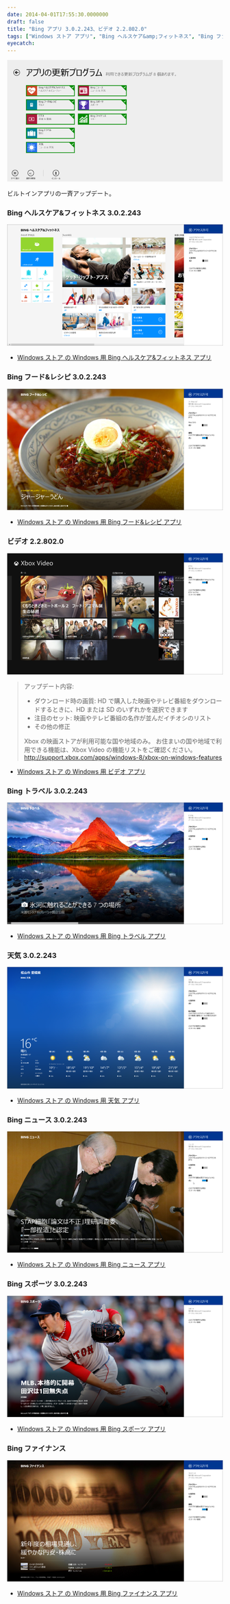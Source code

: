 ```yaml
---
date: 2014-04-01T17:55:30.0000000
draft: false
title: "Bing アプリ 3.0.2.243、ビデオ 2.2.802.0"
tags: ["Windows ストア アプリ", "Bing ヘルスケア&amp;フィットネス", "Bing ファイナンス", "Bing スポーツ", "Bing フード&amp;レシピ", "Bing ニュース", "Bing トラベル", "天気", "ビデオ"]
eyecatch: 
---
```

<p><span itemscope itemtype="http://schema.org/Photograph"><img src="20140401153304.png" alt="f:id:daruyanagi:20140401153304p:plain" title="f:id:daruyanagi:20140401153304p:plain" class="hatena-fotolife" itemprop="image"></span></p><p>ビルトインアプリの一斉アップデート。</p>

<div class="section">
<h3>Bing ヘルスケア&フィットネス 3.0.2.243</h3>
<p><span itemscope itemtype="http://schema.org/Photograph"><img src="20140401174609.png" alt="f:id:daruyanagi:20140401174609p:plain" title="f:id:daruyanagi:20140401174609p:plain" class="hatena-fotolife" itemprop="image"></span><br />
</p>

<ul>
<li><a href="http://apps.microsoft.com/windows/ja-jp/app/bing-health-fitness/54c27690-1f6b-40b0-b561-72dc76e67d02">Windows &#x30B9;&#x30C8;&#x30A2; &#x306E; Windows &#x7528; Bing &#x30D8;&#x30EB;&#x30B9;&#x30B1;&#x30A2;&amp;&#x30D5;&#x30A3;&#x30C3;&#x30C8;&#x30CD;&#x30B9; &#x30A2;&#x30D7;&#x30EA;</a></li>
</ul>
</div>
<div class="section">
<h3>Bing フード&レシピ 3.0.2.243</h3>
<p><span itemscope itemtype="http://schema.org/Photograph"><img src="20140401174722.png" alt="f:id:daruyanagi:20140401174722p:plain" title="f:id:daruyanagi:20140401174722p:plain" class="hatena-fotolife" itemprop="image"></span><br />
</p>

<ul>
<li><a href="http://apps.microsoft.com/windows/ja-jp/app/bing-food-drink/fa01a69f-eb9f-4f1c-a83c-5344200dc045">Windows &#x30B9;&#x30C8;&#x30A2; &#x306E; Windows &#x7528; Bing &#x30D5;&#x30FC;&#x30C9;&amp;&#x30EC;&#x30B7;&#x30D4; &#x30A2;&#x30D7;&#x30EA;</a></li>
</ul>
</div>
<div class="section">
<h3>ビデオ 2.2.802.0</h3>
<p><span itemscope itemtype="http://schema.org/Photograph"><img src="20140401174842.png" alt="f:id:daruyanagi:20140401174842p:plain" title="f:id:daruyanagi:20140401174842p:plain" class="hatena-fotolife" itemprop="image"></span><br />
</p>

<blockquote>
<p>アップデート内容: </p>

<ul>
<li>ダウンロード時の画質: HD で購入した映画やテレビ番組をダウンロードするときに、HD または SD のいずれかを選択できます</li>
<li>注目のセット: 映画やテレビ番組の名作が並んだイチオシのリスト</li>
<li>その他の修正</li>
</ul><p>Xbox の映画ストアが利用可能な国や地域のみ。 お住まいの国や地域で利用できる機能は、Xbox Video の機能リストをご確認ください。 <a href="http://support.xbox.com/apps/windows-8/xbox-on-windows-features">http://support.xbox.com/apps/windows-8/xbox-on-windows-features</a></p>

</blockquote>

<ul>
<li><a href="http://apps.microsoft.com/windows/ja-jp/app/video/64b22df1-5a9c-4c88-aa1f-42cefaf8b281">Windows &#x30B9;&#x30C8;&#x30A2; &#x306E; Windows &#x7528; &#x30D3;&#x30C7;&#x30AA; &#x30A2;&#x30D7;&#x30EA;</a></li>
</ul>
</div>
<div class="section">
<h3>Bing トラベル 3.0.2.243</h3>
<p><span itemscope itemtype="http://schema.org/Photograph"><img src="20140401174957.png" alt="f:id:daruyanagi:20140401174957p:plain" title="f:id:daruyanagi:20140401174957p:plain" class="hatena-fotolife" itemprop="image"></span><br />
</p>

<ul>
<li><a href="http://apps.microsoft.com/windows/ja-jp/app/bing-travel/9e2610f3-bad2-41cd-b793-a712b055089f">Windows &#x30B9;&#x30C8;&#x30A2; &#x306E; Windows &#x7528; Bing &#x30C8;&#x30E9;&#x30D9;&#x30EB; &#x30A2;&#x30D7;&#x30EA;</a></li>
</ul>
</div>
<div class="section">
<h3>天気 3.0.2.243</h3>
<p><span itemscope itemtype="http://schema.org/Photograph"><img src="20140401175124.png" alt="f:id:daruyanagi:20140401175124p:plain" title="f:id:daruyanagi:20140401175124p:plain" class="hatena-fotolife" itemprop="image"></span><br />
</p>

<ul>
<li><a href="http://apps.microsoft.com/windows/ja-jp/app/weather/421ba874-f903-4965-9b82-d60f3ba3cae0">Windows &#x30B9;&#x30C8;&#x30A2; &#x306E; Windows &#x7528; &#x5929;&#x6C17; &#x30A2;&#x30D7;&#x30EA;</a></li>
</ul>
</div>
<div class="section">
<h3>Bing ニュース 3.0.2.243</h3>
<p><span itemscope itemtype="http://schema.org/Photograph"><img src="20140401175216.png" alt="f:id:daruyanagi:20140401175216p:plain" title="f:id:daruyanagi:20140401175216p:plain" class="hatena-fotolife" itemprop="image"></span><br />
</p>

<ul>
<li><a href="http://apps.microsoft.com/windows/ja-jp/app/bing-news/eaaf2ce3-d5a3-4a59-ae31-276fbc44a7cd">Windows &#x30B9;&#x30C8;&#x30A2; &#x306E; Windows &#x7528; Bing &#x30CB;&#x30E5;&#x30FC;&#x30B9; &#x30A2;&#x30D7;&#x30EA;</a></li>
</ul>
</div>
<div class="section">
<h3>Bing スポーツ 3.0.2.243</h3>
<p><span itemscope itemtype="http://schema.org/Photograph"><img src="20140401175257.png" alt="f:id:daruyanagi:20140401175257p:plain" title="f:id:daruyanagi:20140401175257p:plain" class="hatena-fotolife" itemprop="image"></span><br />
</p>

<ul>
<li><a href="http://apps.microsoft.com/windows/ja-jp/app/bing-sports/d9a4d6fd-a65b-41a6-95ff-270b882ea5f1">Windows &#x30B9;&#x30C8;&#x30A2; &#x306E; Windows &#x7528; Bing &#x30B9;&#x30DD;&#x30FC;&#x30C4; &#x30A2;&#x30D7;&#x30EA;</a></li>
</ul>
</div>
<div class="section">
<h3>Bing ファイナンス</h3>
<p><span itemscope itemtype="http://schema.org/Photograph"><img src="20140401175337.png" alt="f:id:daruyanagi:20140401175337p:plain" title="f:id:daruyanagi:20140401175337p:plain" class="hatena-fotolife" itemprop="image"></span><br />
</p>

<ul>
<li><a href="http://apps.microsoft.com/windows/ja-jp/app/bing-finance/ffc158e5-74d6-4878-8ace-8f0df45083c1">Windows &#x30B9;&#x30C8;&#x30A2; &#x306E; Windows &#x7528; Bing &#x30D5;&#x30A1;&#x30A4;&#x30CA;&#x30F3;&#x30B9; &#x30A2;&#x30D7;&#x30EA;</a></li>
</ul>
</div>
